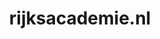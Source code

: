---
layout: post
title:  "rijksacademie.nl"
internal_url:  "/data/rijksacademie.nl.html"
categories: dutchgov
---
